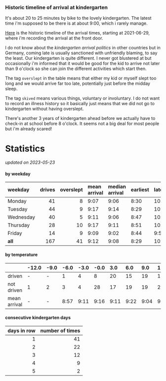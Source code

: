 ### Historic timeline of arrival at kindergarten

It's about 20 to 25 minutes by bike to the lovely kindergarten. 
The latest time i'm supposed to be there is at about 9:00, 
which i rarely manage. 

[Here](times.csv) is the historic timeline of the arrival times, starting
at 2021-06-29, where i'm recording the arrival at the front door.

I do not know about the *kindergarten arrival politics* in other
countries but in Germany, coming late is usually sanctioned 
with unfriendly blaming, to say the least. Our kindergarten is quite
different. I never got blustered at but occasionally i'm informed
that it would be good for the kid to arrive not later than 9 o'clock
so she can join the different activities which start then. 

The tag `overslept` in the table means that either my kid or myself
slept too long and we would arrive far too late, potentially just
before the midday sleep.

The tag `skived` means various things, voluntary or involuntary. I 
do not want to record an illness history so it basically just means
that we did not go to kindergarten without having overslept.

There's another 3 years of kindergarten ahead before we actually 
have to check-in at school before 8 o'clock. It seems not a big deal
for most people but i'm already scared!


# Statistics

*updated on 2023-05-23*

#### by weekday

| weekday   |   drives |   overslept | mean arrival   | median arrival   | earliest   | latest   |
|:----------|---------:|------------:|:---------------|:-----------------|:-----------|:---------|
| Monday    |       41 |           8 | 9:07           | 9:06             | 8:30       | 10:14    |
| Tuesday   |       44 |           9 | 9:17           | 9:14             | 8:29       | 10:19    |
| Wednesday |       40 |           5 | 9:11           | 9:06             | 8:47       | 10:06    |
| Thursday  |       28 |          10 | 9:17           | 9:11             | 8:51       | 10:20    |
| Friday    |       14 |           9 | 9:09           | 9:02             | 8:44       | 9:56     |
| **all**   |      167 |          41 | 9:12           | 9:08             | 8:29       | 10:20    |

#### by temperature

|              | -12.0   | -9.0   | -6.0   | -3.0   | -0.0   | 3.0   | 6.0   | 9.0   | 12.0   | 15.0   | 18.0   | 21.0   | 24.0   | 27.0   | 30.0   |
|:-------------|:--------|:-------|:-------|:-------|:-------|:------|:------|:------|:-------|:-------|:-------|:-------|:-------|:-------|:-------|
| driven       | -       | -      | 1      | 4      | 8      | 20    | 15    | 19    | 15     | 11     | 9      | 12     | -      | -      | -      |
| not driven   | 1       | 2      | 3      | 4      | 28     | 17    | 19    | 19    | 20     | 12     | 13     | 11     | 7      | 2      | 2      |
| mean arrival | -       | -      | 8:57   | 9:11   | 9:16   | 9:11  | 9:22  | 9:04  | 9:10   | 9:21   | 8:57   | 9:05   | -      | -      | -      |

#### consecutive kindergarten days

|   days in row |   number of times |
|--------------:|------------------:|
|             1 |                41 |
|             2 |                22 |
|             3 |                12 |
|             4 |                 9 |
|             5 |                 2 |

